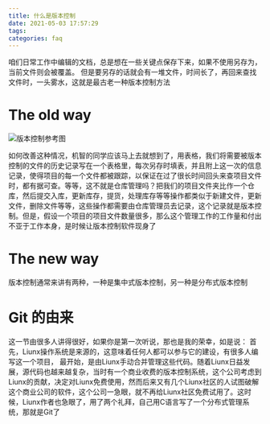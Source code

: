 ```yaml
---
title: 什么是版本控制
date: 2021-05-03 17:57:29
tags:
categories: faq
---
```


咱们日常工作中编辑的文档，总是想在一些关键点保存下来，如果不使用另存为，当前文件则会被覆盖。
但是要另存的话就会有一堆文件，时间长了，再回来查找文件时，一头雾水，这就是最古老一种版本控制方法

# The old way

![版本控制参考图]()

如何改善这种情况，机智的同学应该马上去就想到了，用表格，我们将需要被版本控制的文件的历史记录写在一个表格里，每次另存时填表，并且附上这一次的信息记录，使得项目的每一个文件都被跟踪，以保证在过了很长时间回头来查项目文件时，都有据可查。等等，这不就是仓库管理吗？把我们的项目文件夹比作一个仓库，然后提交入库，更新库存，提货，处理库存等等操作都类似于新建文件，更新文件，删除文件等等，这些操作都需要由仓库管理员去记录，这个记录就是版本控制。但是，假设一个项目的项目文件数量很多，那么这个管理工作的工作量和付出不亚于工作本身，是时候让版本控制软件现身了

# The new way

版本控制通常来讲有两种，一种是集中式版本控制，另一种是分布式版本控制

# Git 的由来

这一节由很多人讲得很好，如果你是第一次听说，那也是我的荣幸，如是说：
首先，Liunx操作系统是来源的，这意味着任何人都可以参与它的建设，有很多人编写这一个项目，
最开始，是由Liunx手动合并管理这些代码。随着Liunx日益发展，源代码也越来越复杂，当时有一个商业收费的版本控制系统，这个公司考虑到Liunx的贡献，决定对Liunx免费使用，然而后来又有几个Liunx社区的人试图破解这个商业公司的软件，这个公司一急眼，就不再给Liunx社区免费试用了。这时候，Liunx作者也急眼了，用了两个礼拜，自己用C语言写了一个分布式管理系统，那就是Git了